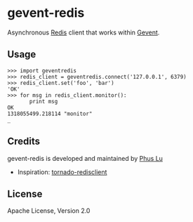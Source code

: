 gevent-redis
========

Asynchronous [Redis](http://redis-db.com/) client that works within [Gevent](http://www.gevent.org/).


Usage
-----

    >>> import geventredis
    >>> redis_client = geventredis.connect('127.0.0.1', 6379)
    >>> redis_client.set('foo', 'bar')
    'OK'
    >>> for msg in redis_client.monitor():
           print msg
    OK
    1318055499.218114 "monitor"
    _

Credits
-------
gevent-redis is developed and maintained by [Phus Lu](mailto:phus.lu@gmail.com)

 * Inspiration: [tornado-redisclient](https://github.com/phus/tornado-redisclient)


License
-------
Apache License, Version 2.0


